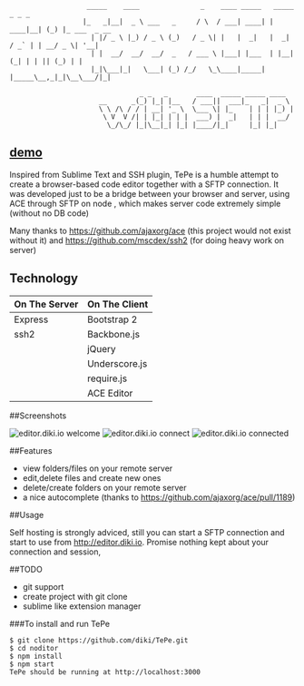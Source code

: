                        _____    ____               _    ____ _____   _____    _ _ _             
                      |_   _|__|  _ \ ___   _     / \  / ___| ____| | ____|__| (_) |_ ___  _ __ 
                        | |/ _ \ |_) / _ \ (_)   / _ \| |   |  _|   |  _| / _` | | __/ _ \| '__|
                        | |  __/  __/  __/  _   / ___ \ |___| |___  | |__| (_| | | || (_) | |   
                        |_|\___|_|   \___| (_) /_/   \_\____|_____| |_____\__,_|_|\__\___/|_|   
                                                                          
                                    _ _   _       ____  _____ _____ ____  
                          __      _(_) |_| |__   / ___||  ___|_   _|  _ \ 
                          \ \ /\ / / | __| '_ \  \___ \| |_    | | | |_) |
                           \ V  V /| | |_| | | |  ___) |  _|   | | |  __/ 
                            \_/\_/ |_|\__|_| |_| |____/|_|     |_| |_|       
                                                                                                        

[demo](http://editor.diki.io)
-----------------------------

Inspired from Sublime Text and SSH plugin, TePe is a humble attempt to create a browser-based code editor 
together with a SFTP connection. It was developed just to be a bridge between your browser and server, using ACE through SFTP on node , which makes server code extremely simple (without no DB code)

Many thanks to https://github.com/ajaxorg/ace (this project would not exist without it) 
and https://github.com/mscdex/ssh2 (for doing heavy work on server)

Technology
------------

| On The Server | On The Client  |
| ------------- | -------------- |
| Express       | Bootstrap 2    |
| ssh2          | Backbone.js    |
|               | jQuery         |
|               | Underscore.js  |
|               | require.js  |
|               | ACE Editor  |

##Screenshots

![editor.diki.io welcome](http://editor.diki.io/images/screenshots/1.png)
![editor.diki.io connect](http://editor.diki.io/images/screenshots/3.png)
![editor.diki.io connected](http://editor.diki.io/images/screenshots/4.png)

##Features

- view folders/files on your remote server
- edit,delete files and create new ones
- delete/create folders on your remote server
- a nice autocomplete (thanks to https://github.com/ajaxorg/ace/pull/1189)

##Usage

Self hosting is strongly adviced, still you can start a SFTP connection and start to use from http://editor.diki.io. 
Promise nothing kept about your connection and session,

##TODO

- git support
- create project with git clone
- sublime like extension manager

###To install and run TePe

    $ git clone https://github.com/diki/TePe.git
    $ cd noditor
    $ npm install
    $ npm start 
    TePe should be running at http://localhost:3000
